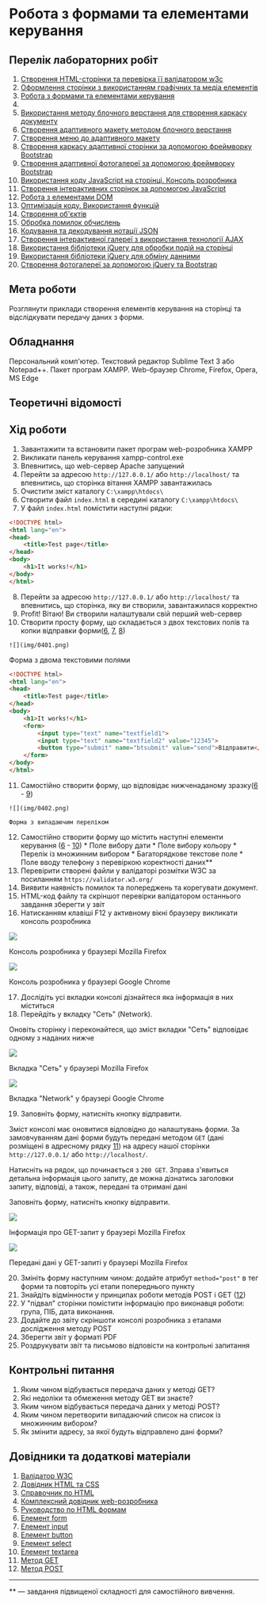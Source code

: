 # Робота з формами та елементами керування

## Перелік лабораторних робіт

1.  [Створення HTML-сторінки та перевірка її валідатором w3c](lab-01.md)
2.  [Оформлення сторінки з використанням графічних та медіа елементів](lab-02.md)
3.  [Робота з формами та елементами керування](lab-03.md)
4.  [](lab-04.md)
5.  [Використання методу блочного верстання для створення каркасу документу](lab-05.md)
6.  [Створення адаптивного макету методом блочного верстання](lab-06.md)
7.  [Створення меню до адаптивного макету](lab-07.md)
8.  [Створення каркасу адаптивної сторінки за допомогою фреймворку Bootstrap](lab-08.md)
9.  [Створення адаптивної фотогалереї за допомогою фреймворку Bootstrap](lab-09.md)
10. [Використання коду JavaScript на сторінці. Консоль розробника](lab-10.md)
11. [Створення інтерактивних сторінок за допомогою JavaScript](lab-11.md)
12. [Робота з елементами DOM](lab-12.md)
13. [Оптимізація коду. Використання функцій](lab-13.md)
14. [Створення об'єктів](lab-14.md)
15. [Обробка помилок обчислень](lab-15.md)
16. [Кодування та декодування нотації JSON](lab-16.md)
17. [Створення інтерактивної галереї з використання технології AJAX](lab-17.md)
18. [Використання бібліотеки jQuery для обробки подій на сторінці](lab-18.md)
19. [Використання бібліотеки jQuery для обміну данними](lab-19.md)
20. [Створення фотогалереї за допомогою jQuery та Bootstrap](lab-20.md)

## Мета роботи

Розглянути приклади створення елементів керування на сторінці та відслідкувати передачу даних з форми.

## Обладнання

Персональний комп'ютер. Текстовий редактор Sublime Text 3 або Notepad++. Пакет програм XAMPP. Web-браузер Chrome, Firefox, Opera, MS Edge

## Теоретичні відомості

## Хід роботи

1.  Завантажити та встановити пакет програм web-розробника XAMPP
2.  Викликати панель керування xampp-control.exe
3.  Впевнитись, що web-сервер Apache запущений
4.  Перейти за адресою `http://127.0.0.1/` або `http://localhost/` та впевнитись, що сторінка вітання XAMPP завантажилась
5.  Очистити зміст каталогу `C:\xampp\htdocs\`
6.  Створити файл `index.html` в середині каталогу `C:\xampp\htdocs\`
7.  У файл `index.html` помістити наступні рядки:

```html    
<!DOCTYPE html>
<html lang="en">
<head>
	<title>Test page</title>
</head>
<body>
	<h1>It works!</h1>
</body>
</html>
```
    
8.  Перейти за адресою `http://127.0.0.1/` або `http://localhost/` та впевнитись, що сторінка, яку ви створили, завантажилася корректно
9.  Profit! Вітаю! Ви створили налаштували свій перший web-сервер
10.  Створити просту форму, що складається з двох текстових полів та копки відправки форми([6](#link06), [7](#link07), [8](#link08))
    
    ![](img/0401.png)
    
Форма з двома текстовими полями
```html    
<!DOCTYPE html>
<html lang="en">
<head>
	<title>Test page</title>
</head>
<body>
	<h1>It works!</h1>
	<form>
		<input type="text" name="textfield1">
		<input type="text" name="textfield2" value="12345">
		<button type="submit" name="btsubmit" value="send">Відправити</button>
	</form>
</body>
</html>
```			
    
11.  Самостійно створити форму, що відповідає нижченаданому зразку([6](#link06) - [9](#link09))
    
    ![](img/0402.png)
    
    Форма з випадаючим переліком
    
12.  Самостійно створити форму що містить наступні елементи керування ([6](#link06) - [10](#link10)) 
	*   Поле вибору дати
	*   Поле вибору кольору
	*   Перелік із множинним вибором
	*   Багаторядкове текстове поле
	*   Поле вводу телефону з перевіркою коректності даних\*\*
13.  Перевірити створені файли у валідаторі розмітки W3C за посиланням `https://validator.w3.org/`
14.  Виявити наявність помилок та попереджень та корегувати документ.
15.  HTML-код файлу та скріншот перевірки валідатором останнього завдання зберегти у звіт
16.  Натисканням клавіші F12 у активному вікні браузеру викликати консоль розробника
    
![](img/0403.png)

Консоль розробника у браузері Mozilla Firefox

![](img/0404.png)

Консоль розробника у браузері Google Chrome
    
17.  Дослідіть усі вкладки консолі дізнайтеся яка інформація в них міститься
18.  Перейдіть у вкладку "Сеть" (Network).
    
Оновіть сторінку і переконайтеся, що зміст вкладки "Сеть" відповідає одному з наданих нижче

![](img/0405.png)

Вкладка "Сеть" у браузері Mozilla Firefox

![](img/0406.png)

Вкладка "Network" у браузері Google Chrome
    
19.  Заповніть форму, натисніть кнопку відправити.
    
Зміст консолі має оновитися відповідно до налаштувань форми. За замовчуванням дані форми будуть передані методом `GET` (дані розміщені в адресному рядку [11](#link11)) на адресу нашої сторінки `http://127.0.0.1/` або `http://localhost/`.

Натисніть на рядок, що починається з `200 GET`. Зправа з'явиться детальна інформація цього запиту, де можна дізнатись заголовки запиту, відповіді, а також, передані та отримані дані

Заповніть форму, натисніть кнопку відправити.

![](img/0407.png)

Інформація про GET-запит у браузері Mozilla Firefox

![](img/0408.png)

Передані дані у GET-запиті у браузері Mozilla Firefox
    
20.  Змініть форму наступним чином: додайте атрибут `method="post"` в тег форми та повторіть усі етапи попереднього пункту
21.  Знайдіть відмінности у принципах роботи методів POST i GET ([12](#link12))
22.  У "підвал" сторінки помістити інформацію про виконавця роботи: група, ПІБ, дата виконання.
23.  Додайте до звіту скріншоти консолі розробника з етапами дослідження методу POST
24.  Зберегти звіт у форматі PDF
25.  Роздрукувати звіт та письмово відповісти на контрольні запитання

## Контрольні питання

1.  Яким чином відбувається передача даних у методі GET?
2.  Які недоліки та обмеження методу GET ви знаєте?
3.  Яким чином відбувається передача даних у методі POST?
4.  Яким чином перетворити випадаючий список на список із множинним вибором?
5.  Як змінити адресу, за якої будуть відправлено дані форми?


## Довідники та додаткові матеріали

1.  [Валідатор W3C](https://validator.w3.org/)
2.  [Довідник HTML та CSS](https://css.in.ua/)
3.  [Справочник по HTML](http://htmlbook.ru/)
4.  [Комплексний довідник web-розробника](https://www.w3schools.com/)
5.  [Руководство по HTML формам](https://developer.mozilla.org/ru/docs/Learn/HTML/Forms)
6.  [Елемент form](https://developer.mozilla.org/ru/docs/Web/HTML/Element/form)
7.  [Елемент input](https://developer.mozilla.org/ru/docs/Web/HTML/Element/input)
8.  [Елемент button](https://developer.mozilla.org/ru/docs/Web/HTML/Element/button)
9.  [Елемент select](https://developer.mozilla.org/ru/docs/Web/HTML/Element/select)
10.  [Елемент textarea](https://developer.mozilla.org/ru/docs/Web/HTML/Element/textarea)
11.  [Метод GET](https://developer.mozilla.org/ru/docs/Web/HTTP/Methods/GET)
12.  [Метод POST](https://developer.mozilla.org/ru/docs/Web/HTTP/Methods/POST)

* * *

\*\* — завдання підвищеної складності для самостійного вивчення.

